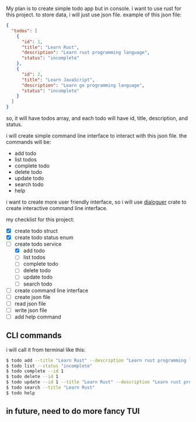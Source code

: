 My plan is to create simple todo app but in console.
i want to use rust for this project.
to store data, i will just use json file.
example of this json file:

```json
{
  "todos": [
    {
      "id": 1,
      "title": "Learn Rust",
      "description": "Learn rust programming language",
      "status": "incomplete"
    },
    {
      "id": 2,
      "title": "Learn JavaScript",
      "description": "Learn go programming language",
      "status": "incomplete"
    }
  ]
}
```

so, it will have todos array, and each todo will have id, title, description, and status.

i will create simple command line interface to interact with this json file.
the commands will be:

- add todo
- list todos
- complete todo
- delete todo
- update todo
- search todo
- help

i want to create more user friendly interface, so i will use [dialoguer](https://docs.rs/dialoguer/0.7.1/dialoguer/) crate to create interactive command line interface.

my checklist for this project:

- [x] create todo struct
- [x] create todo status enum
- [ ] create todo service
  - [x] add todo
  - [ ] list todos
  - [ ] complete todo
  - [ ] delete todo
  - [ ] update todo
  - [ ] search todo
- [ ] create command line interface
- [ ] create json file
- [ ] read json file
- [ ] write json file
- [ ] add help command

## CLI commands

i will call it from terminal like this:

```bash
$ todo add --title "Learn Rust" --description "Learn rust programming language"
$ todo list --status "incomplete"
$ todo complete --id 1
$ todo delete --id 1
$ todo update --id 1 --title "Learn Rust" --description "Learn rust programming language"
$ todo search --title "Learn Rust"
$ todo help
```

## in future, need to do more fancy TUI
